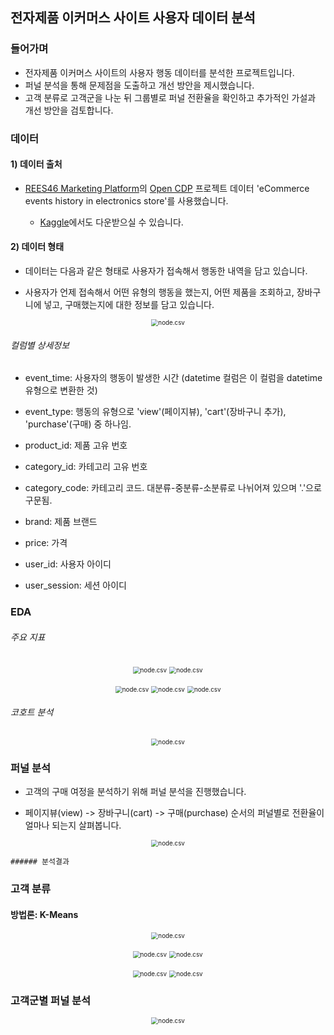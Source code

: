 ## 전자제품 이커머스 사이트 사용자 데이터 분석



### 들어가며

- 전자제품 이커머스 사이트의 사용자 행동 데이터를 분석한 프로젝트입니다.
- 퍼널 분석을 통해 문제점을 도출하고 개선 방안을 제시했습니다.
- 고객 분류로 고객군을 나눈 뒤 그룹별로 퍼널 전환율을 확인하고 추가적인 가설과 개선 방안을 검토합니다.



### 데이터

#### 1) 데이터 출처

 - [REES46 Marketing Platform](https://rees46.com/)의 [Open CDP](https://rees46.com/en/open-cdp) 프로젝트 데이터 'eCommerce events history in electronics store'를 사용했습니다.

	- [Kaggle](https://www.kaggle.com/mkechinov/ecommerce-events-history-in-electronics-store)에서도 다운받으실 수 있습니다.



#### 2) 데이터 형태

* 데이터는 다음과 같은 형태로 사용자가 접속해서 행동한 내역을 담고 있습니다.

* 사용자가 언제 접속해서 어떤 유형의 행동을 했는지, 어떤 제품을 조회하고, 장바구니에 넣고, 구매했는지에 대한 정보를 담고 있습니다.

   

<p align="center"><img src="/plots/dataframe_view.png" alt="node.csv" style="zoom:70%;" /></p>

###### 컬럼별 상세정보

* event_time: 사용자의 행동이 발생한 시간 (datetime 컬럼은 이 컬럼을 datetime 유형으로 변환한 것)

* event_type: 행동의 유형으로 'view'(페이지뷰), 'cart'(장바구니 추가), 'purchase'(구매) 중 하나임.

* product_id: 제품 고유 번호

* category_id: 카테고리 고유 번호

* category_code: 카테고리 코드. 대분류-중분류-소분류로 나뉘어져 있으며 '.'으로 구문됨.

* brand: 제품 브랜드

* price: 가격

* user_id: 사용자 아이디

* user_session: 세션 아이디

  

### EDA



###### 주요 지표

<p align="center">
  <img src="/plots/monthly_orders.png" alt="node.csv" style="zoom:70%;"  />
  <img src="/plots/monthly_sessions.png" alt="node.csv" style="zoom:70%;"  />
</p>

<p align="center">
  <img src="/plots/monthly_active_users.png" alt="node.csv" style="zoom:70%;"  />
  <img src="/plots/price_poer_orders.png" alt="node.csv" style="zoom:70%;"  />
  <img src="/plots/bounce_rate.png" alt="node.csv" style="zoom:70%;"  />
</p>





###### 코호트 분석

<p align="center">
  <img src="/plots/cohort_analysis.png" alt="node.csv" style="zoom:70%;"  />
</p>







### 퍼널 분석

- 고객의 구매 여정을 분석하기 위해 퍼널 분석을 진행했습니다.

- 페이지뷰(view) -> 장바구니(cart) -> 구매(purchase) 순서의 퍼널별로 전환율이 얼마나 되는지 살펴봅니다.

  

<p align="center"><img src="/plots/conversion-funnel.png" alt="node.csv" style="zoom:70%;" /></p>

	###### 분석결과





### 고객 분류

#### 방법론: K-Means



<p align="center"><img src="/plots/inertia.png" alt="node.csv" style="zoom:70%;" /></p>



<p align="center"><img src="/plots/cluster_recency.png" alt="node.csv" style="zoom:70%;" /> <img src="/plots/cluster_orders.png" alt="node.csv" style="zoom:70%;" /> </p>

<p align="center"><img src="/plots/cluster_price.png" alt="node.csv" style="zoom:70%;" /> <img src="/plots/cluster_brand_pref.png" alt="node.csv" style="zoom:70%;" /></p>











### 고객군별 퍼널 분석



<p align="center"><img src="/plots/conversion-funnel-by-customer-segmentation.png" alt="node.csv" style="zoom:70%;" /></p>
